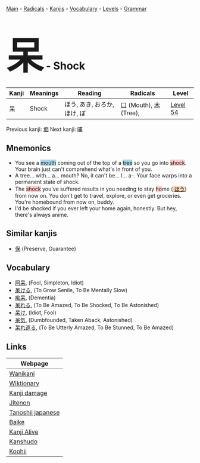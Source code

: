 <style> bigfont {font-size: 100px}</style>
[Main](../index.md) -
[Radicals](../radicals.md) -
[Kanjis](../kanjis.md) -
[Vocabulary](../vocabulary.md) -
[Levels](../levels.md) -
[Grammar](../grammar.md)
# <bigfont> 呆</bigfont> - Shock 

| Kanji | Meanings | Reading | Radicals | Level |
| --- | --- | --- | --- | --- |
| 呆 | Shock | ほう, あき, おろか, ほけ, ぼ | [口](../radicals/口.md) (Mouth), [木](../radicals/木.md) (Tree),  | [Level 54](../levels/wk_level54.md) |

Previous kanji: [痴](痴.md) Next kanji: [哺](哺.md) 

## Mnemonics
 * You see a <span style="background-color:#ADD8E6"> mouth</span> coming out of the top of a <span style="background-color:#ADD8E6"> tree</span> so you go into <span style="background-color:#ffcccb"> shock</span>. Your brain just can't comprehend what's in front of you.
* A tree... with... a... mouth? No, it can't be... I... a-. Your face warps into a permanent state of shock.
* The <span style="background-color:#ffcccb"> shock</span> you've suffered results in you needing to stay <span style="background-color:#ffcccb"> ho</span>me (<span style="background-color:#fed8b1"> [ほう](https://jisho.org/search/ほう)</span>) from now on. You don't get to travel, explore, or even get groceries. You're homebound from now on, buddy.
* I'd be shocked if you ever left your home again, honestly. But hey, there's always anime.


## Similar kanjis
 * [保](保.md) (Preserve, Guarantee)


## Vocabulary
 * [阿呆](../vocabulary/呆.md), (Fool, Simpleton, Idiot)
* [呆ける](../vocabulary/呆.md), (To Grow Senile, To Be Mentally Slow)
* [痴呆](../vocabulary/呆.md), (Dementia)
* [呆れる](../vocabulary/呆.md), (To Be Amazed, To Be Shocked, To Be Astonished)
* [呆け](../vocabulary/呆.md), (Idiot, Fool)
* [呆気](../vocabulary/呆.md), (Dumbfounded, Taken Aback, Astonished)
* [呆れ返る](../vocabulary/呆.md), (To Be Utterly Amazed, To Be Stunned, To Be Amazed)



## Links 

| Webpage |
| --- |
| [Wanikani          ](https://www.wanikani.com/kanji/呆) |
| [Wiktionary        ](https://en.wiktionary.org/wiki/呆) |
| [Kanji damage      ](http://www.kanjidamage.com/kanji/search?utf8=✓&q=呆) |
| [Jitenon           ](https://jitenon.com/kanji/呆) |
| [Tanoshii japanese ](https://www.tanoshiijapanese.com/dictionary/kanji.cfm?k=呆) |
| [Baike             ](https://baike.baidu.com/item/呆) |
| [Kanji Alive       ](https://app.kanjialive.com/呆) |
| [Kanshudo          ](https://www.kanshudo.com/searchmn?q=呆) |
| [Koohii            ](https://kanji.koohii.com/study/kanji/呆) |
